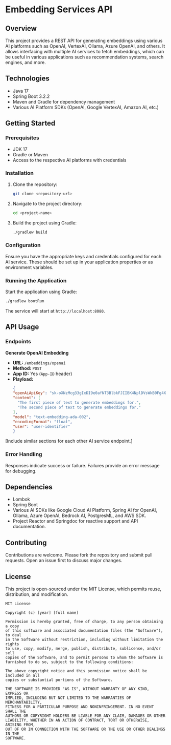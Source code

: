 # Embedding Services API

## Overview
This project provides a REST API for generating embeddings using various AI platforms such as OpenAI, VertexAI, Ollama, Azure OpenAI, and others. It allows interfacing with multiple AI services to fetch embeddings, which can be useful in various applications such as recommendation systems, search engines, and more.

## Technologies
- Java 17
- Spring Boot 3.2.2
- Maven and Gradle for dependency management
- Various AI Platform SDKs (OpenAI, Google VertexAI, Amazon AI, etc.)

## Getting Started

### Prerequisites
- JDK 17
- Gradle or Maven
- Access to the respective AI platforms with credentials

### Installation
1. Clone the repository:
   ```bash
   git clone <repository-url>
   ```
2. Navigate to the project directory:
   ```bash
   cd <project-name>
   ```
3. Build the project using Gradle:
   ```bash
   ./gradlew build
   ```

### Configuration
Ensure you have the appropriate keys and credentials configured for each AI service. These should be set up in your application properties or as environment variables.

### Running the Application
Start the application using Gradle:
```bash
./gradlew bootRun
```
The service will start at `http://localhost:8080`.

## API Usage

### Endpoints
**Generate OpenAI Embedding**
- **URL:** `/embeddings/openai`
- **Method:** `POST`
- **App ID:** Yes (`App-ID` header)
- **Playload:**
  ```json
  {
  "openAiApiKey": "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",
  "content": [
    "The first piece of text to generate embeddings for.",
    "The second piece of text to generate embeddings for."
  ],
  "model": "text-embedding-ada-002",
  "encodingFormat": "float",
  "user": "user-identifier"
  }
  ```

[Include similar sections for each other AI service endpoint.]

### Error Handling
Responses indicate success or failure. Failures provide an error message for debugging.

## Dependencies
- Lombok
- Spring Boot
- Various AI SDKs like Google Cloud AI Platform, Spring AI for OpenAI, Ollama, Azure OpenAI, Bedrock AI, PostgresML, and AWS SDK.
- Project Reactor and Springdoc for reactive support and API documentation.

## Contributing
Contributions are welcome. Please fork the repository and submit pull requests. Open an issue first to discuss major changes.

## License
This project is open-sourced under the MIT License, which permits reuse, distribution, and modification.

```license
MIT License

Copyright (c) [year] [full name]

Permission is hereby granted, free of charge, to any person obtaining a copy
of this software and associated documentation files (the "Software"), to deal
in the Software without restriction, including without limitation the rights
to use, copy, modify, merge, publish, distribute, sublicense, and/or sell
copies of the Software, and to permit persons to whom the Software is
furnished to do so, subject to the following conditions:

The above copyright notice and this permission notice shall be included in all
copies or substantial portions of the Software.

THE SOFTWARE IS PROVIDED "AS IS", WITHOUT WARRANTY OF ANY KIND, EXPRESS OR
IMPLIED, INCLUDING BUT NOT LIMITED TO THE WARRANTIES OF MERCHANTABILITY,
FITNESS FOR A PARTICULAR PURPOSE AND NONINFRINGEMENT. IN NO EVENT SHALL THE
AUTHORS OR COPYRIGHT HOLDERS BE LIABLE FOR ANY CLAIM, DAMAGES OR OTHER
LIABILITY, WHETHER IN AN ACTION OF CONTRACT, TORT OR OTHERWISE, ARISING FROM,
OUT OF OR IN CONNECTION WITH THE SOFTWARE OR THE USE OR OTHER DEALINGS IN THE
SOFTWARE.
```
